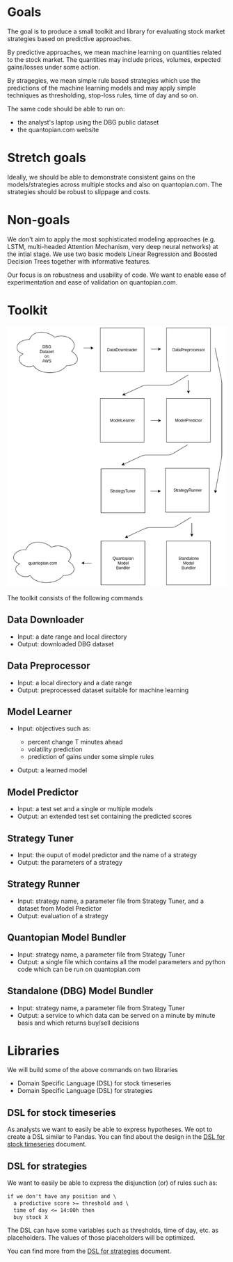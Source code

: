 # Goals

The goal is to produce a small toolkit and library for evaluating stock market strategies based on predictive approaches.

By predictive approaches, we mean machine learning on quantities related to the stock market. The quantities may include prices, volumes, expected gains/losses under some action.

By stragegies, we mean simple rule based strategies which use the predictions of the machine learning models
and may apply simple techniques as thresholding, stop-loss rules, time of day and so on.

The same code should be able to run on:

- the analyst's laptop using the DBG public dataset
- the quantopian.com website

# Stretch goals

Ideally, we should be able to demonstrate consistent gains on the models/strategies across multiple stocks
and also on quantopian.com. The strategies should be robust to slippage and costs.

# Non-goals

We don't aim to apply the most sophisticated modeling approaches (e.g. LSTM, multi-headed Attention Mechanism, very deep neural networks) at the intial stage. We use two basic models Linear Regression and Boosted Decision Trees together
with informative features.

Our focus is on robustness and usability of code. We want to enable ease of experimentation and ease of validation on quantopian.com. 

# Toolkit

![Toolkit Architecture](tools.png)

The toolkit consists of the following commands

## Data Downloader

- Input: a date range and local directory
- Output: downloaded DBG dataset

## Data Preprocessor

- Input: a local directory and a date range
- Output: preprocessed dataset suitable for machine learning

## Model Learner

- Input: objectives such as:
   - percent change T minutes ahead
   - volatility prediction
   - prediction of gains under some simple rules

- Output: a learned model


## Model Predictor

- Input: a test set and a single or multiple models
- Output: an extended test set containing the predicted scores

## Strategy Tuner

- Input: the ouput of model predictor and the name of a strategy
- Output: the parameters of a strategy

## Strategy Runner

- Input: strategy name, a parameter file from Strategy Tuner, and a dataset from Model Predictor
- Output: evaluation of a strategy

## Quantopian Model Bundler

- Input: strategy name, a parameter file from Strategy Tuner
- Output: a single file which contains all the model parameters and python code which can be run on quantopian.com

## Standalone (DBG) Model Bundler

- Input: strategy name, a parameter file from Strategy Tuner
- Output: a service to which data can be served on a minute by minute basis and which returns buy/sell decisions

# Libraries

We will build some of the above commands on two libraries

- Domain Specific Language (DSL) for stock timeseries
- Domain Specific Language (DSL) for strategies

## DSL for stock timeseries

As analysts we want to easily be able to express hypotheses. We opt to create a DSL similar to Pandas. 
You can find about the design in the [DSL for stock timeseries](DSL_stock_timeseries.md) document. 

## DSL for strategies

We want to easily be able to express the disjunction (or) of rules such as:

```
if we don't have any position and \
  a predictive score >= threshold and \
  time of day <= 14:00h then
  buy stock X
```

The DSL can have some variables such as thresholds, time of day, etc. as placeholders.
The values of those placeholders will be optimized.

You can find more from the [DSL for strategies](DSL_strategies.md) document. 

